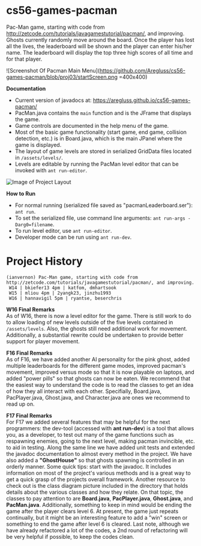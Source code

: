 cs56-games-pacman
=================

Pac-Man game, starting with code from http://zetcode.com/tutorials/javagamestutorial/pacman/, and improving. Ghosts currently randomly move around the board. Once the player has lost all the lives, the leaderboard will be shown and the player can enter his/her name. The leaderboard will display the top three high scores of all time and for that player.


![Screenshot Of Pacman Main Menu](https://github.com/Aregluss/cs56-games-pacman/blob/proj03/startScreen.png =400x400)

**Documentation**
* Current version of javadocs at: https://aregluss.github.io/cs56-games-pacman/
* PacMan.java contains the `main` function and is the JFrame that displays the game.
* Game controls are documented in the help menu of the game.
* Most of the basic game functionality (start game, end game, collision detection, etc.) is in Board.java, which is the main JPanel where the game is displayed.
* The layout of game levels are stored in serialized GridData files located in ``/assets/levels/``.
* Levels are editable by running the PacMan level editor that can be invoked with ``ant run-editor``.

![Image of Project Layout](https://github.com/UCSB-CS56-Projects/cs56-games-pacman/blob/master/Project-Layout.png)

**How to Run**
* For normal running (serialized file saved as "pacmanLeaderboard.ser"): ``ant run``.
* To set the serialized file, use command line arguments: ``ant run-args -Darg0=filename``.
* To run level editor, use `ant run-editor`.
* Developer mode can be run using `ant run-dev`.


Project History
===============
```
(ianvernon) Pac-Man game, starting with code from http://zetcode.com/tutorials/javagamestutorial/pacman/, and improving.
 W14 | bkiefer13 4pm | katfom, dmhartsook
 W15 | mliou 4pm | 2yangk23, jinzhu1993 
 W16 | hannavigil 5pm | ryantse, beserchris
```

**W16 Final Remarks** <br>
As of W16, there is now a level editor for the game. There is still work to do to allow loading of new levels outside of the five levels contained in ``/assets/levels``. Also, the ghosts still need additional work for movement. Additionally, a substantial rewrite could be undertaken to provide better support for player movement.

**F16 Final Remarks** <br>
As of F16, we have added another AI personality for the pink ghost, added multiple leaderboards for the different game modes, improved pacman's movement, improved versus mode so that it is now playable on laptops, and added "power pills" so that ghosts can now be eaten. We recommend that the easiest way to understand the code is to read the classes to get an idea of how they all interact with each other. Specifially, Board.java, PacPlayer.java, Ghost.java, and Character.java are ones we recommend to read up on.

**F17 Final Remarks** <br>
For F17 we added several features that may be helpful for the next programmers: the dev-tool (accessed with **ant run-dev**) is a tool that allows you, as a developer, to test out many of the game functions such as respawning enemies, going to the next level, making pacman invincible, etc. to aid in testing. Along the same line we have added unit tests and extended the javadoc documentation to almost every method in the project. We have also added a **"GhostHouse"** so that ghosts spawning is controlled in an orderly manner. Some quick tips: start with the javadoc. It includes information on most of the project's various methods and is a great way to get a quick grasp of the projects overall framework. Another resource to check out is the class diagram picture included in the directory that holds details about the various classes and how they relate. On that topic, the classes to pay attention to are **Board.java**, **PacPlayer.java**, **Ghost.java**, and **PacMan.java**. Additionally, something to keep in mind would be ending the game after the player clears level 6. At present, the game just repeats continually, but it might be an interesting feature to add a "win" screen or something to end the game after level 6 is cleared. Last note, although we have already refactored a lot of the codes, a 2nd round of refactoring will be very helpful if possible, to keep the codes clean.
